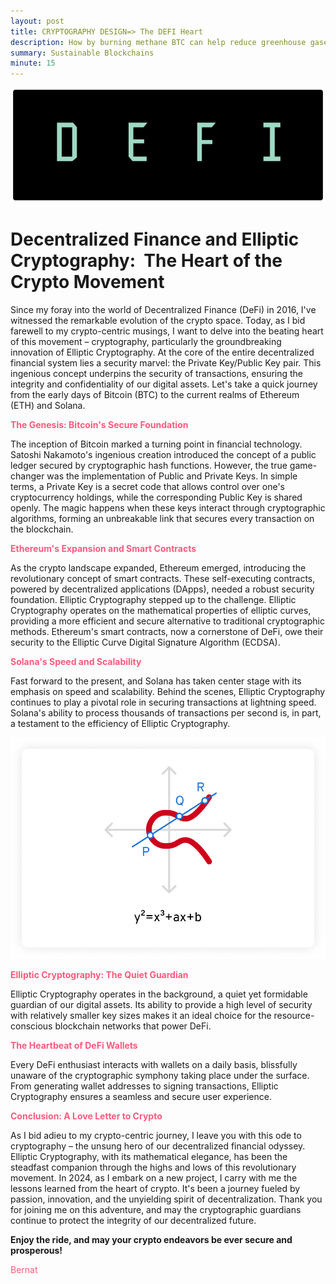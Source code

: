 ```yaml
---
layout: post
title: CRYPTOGRAPHY DESIGN=> The DEFI Heart
description: How by burning methane BTC can help reduce greenhouse gases
summary: Sustainable Blockchains
minute: 15
---
```


![BTC-Intro](/assets/images/art/CH4/DEFI.png)

# Decentralized Finance and Elliptic Cryptography:  The Heart of the Crypto Movement

Since my foray into the world of Decentralized Finance (DeFi) in 2016, I've witnessed the remarkable evolution of the crypto space. Today, as I bid farewell to my crypto-centric musings, I want to delve into the beating heart of this movement – cryptography, particularly the groundbreaking innovation of Elliptic Cryptography.
At the core of the entire decentralized financial system lies a security marvel: the Private Key/Public Key pair. This ingenious concept underpins the security of transactions, ensuring the integrity and confidentiality of our digital assets. Let's take a quick journey from the early days of Bitcoin (BTC) to the current realms of Ethereum (ETH) and Solana.

<span style="color:#ff597d">__The Genesis: Bitcoin's Secure Foundation__</span>

The inception of Bitcoin marked a turning point in financial technology. Satoshi Nakamoto's ingenious creation introduced the concept of a public ledger secured by cryptographic hash functions. However, the true game-changer was the implementation of Public and Private Keys.
In simple terms, a Private Key is a secret code that allows control over one's cryptocurrency holdings, while the corresponding Public Key is shared openly. The magic happens when these keys interact through cryptographic algorithms, forming an unbreakable link that secures every transaction on the blockchain.

<span style="color:#ff597d">__Ethereum's Expansion and Smart Contracts__</span>

As the crypto landscape expanded, Ethereum emerged, introducing the revolutionary concept of smart contracts. These self-executing contracts, powered by decentralized applications (DApps), needed a robust security foundation. Elliptic Cryptography stepped up to the challenge.
Elliptic Cryptography operates on the mathematical properties of elliptic curves, providing a more efficient and secure alternative to traditional cryptographic methods. Ethereum's smart contracts, now a cornerstone of DeFi, owe their security to the Elliptic Curve Digital Signature Algorithm (ECDSA).

<span style="color:#ff597d">__Solana's Speed and Scalability__</span>

Fast forward to the present, and Solana has taken center stage with its emphasis on speed and scalability. Behind the scenes, Elliptic Cryptography continues to play a pivotal role in securing transactions at lightning speed. Solana's ability to process thousands of transactions per second is, in part, a testament to the efficiency of Elliptic Cryptography.

![Elliptic Cryptography](/assets/images/art/CH4/Curve.png)

<span style="color:#ff597d">__Elliptic Cryptography: The Quiet Guardian__</span>

Elliptic Cryptography operates in the background, a quiet yet formidable guardian of our digital assets. Its ability to provide a high level of security with relatively smaller key sizes makes it an ideal choice for the resource-conscious blockchain networks that power DeFi.

<span style="color:#ff597d">__The Heartbeat of DeFi Wallets__</span>

Every DeFi enthusiast interacts with wallets on a daily basis, blissfully unaware of the cryptographic symphony taking place under the surface. From generating wallet addresses to signing transactions, Elliptic Cryptography ensures a seamless and secure user experience.

<span style="color:#ff597d">__Conclusion: A Love Letter to Crypto__</span>

As I bid adieu to my crypto-centric journey, I leave you with this ode to cryptography – the unsung hero of our decentralized financial odyssey. Elliptic Cryptography, with its mathematical elegance, has been the steadfast companion through the highs and lows of this revolutionary movement.
In 2024, as I embark on a new project, I carry with me the lessons learned from the heart of crypto. It's been a journey fueled by passion, innovation, and the unyielding spirit of decentralization. Thank you for joining me on this adventure, and may the cryptographic guardians continue to protect the integrity of our decentralized future.

__Enjoy the ride, and may your crypto endeavors be ever secure and prosperous!__ 

<span style="color:#ff597d">Bernat</span>









